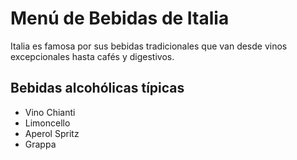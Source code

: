 # Menú de Bebidas de Italia

Italia es famosa por sus bebidas tradicionales que van desde vinos excepcionales hasta cafés y digestivos.

## Bebidas alcohólicas típicas
- Vino Chianti
- Limoncello
- Aperol Spritz
- Grappa


